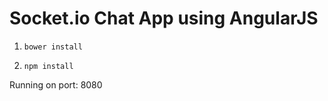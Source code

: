 # Socket.io Chat App using AngularJS

1) ` bower install `

2) ` npm install `

Running on port: 8080